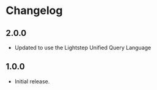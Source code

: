 # Changelog

## 2.0.0

- Updated to use the Lightstep Unified Query Language

## 1.0.0

- Initial release.
